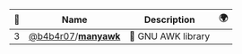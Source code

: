 |:star2: | Name | Description | 🌍|
|---|---|---|---|
|3|[@b4b4r07](https://github.com/b4b4r07)/[**manyawk**](https://github.com/b4b4r07/manyawk)|:monkey: GNU AWK library||

